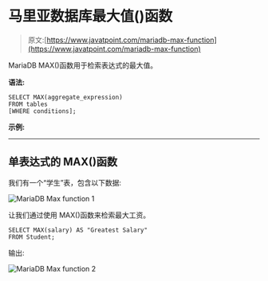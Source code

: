 # 马里亚数据库最大值()函数

> 原文:[https://www.javatpoint.com/mariadb-max-function](https://www.javatpoint.com/mariadb-max-function)

MariaDB MAX()函数用于检索表达式的最大值。

**语法:**

```
SELECT MAX(aggregate_expression)
FROM tables
[WHERE conditions]; 

```

**示例:**

* * *

## 单表达式的 MAX()函数

我们有一个“学生”表，包含以下数据:

![MariaDB Max function 1](../Images/0f625a33aad97ade0f30cf6ff8e60544.png)

让我们通过使用 MAX()函数来检索最大工资。

```
SELECT MAX(salary) AS "Greatest Salary"
FROM Student; 

```

输出:

![MariaDB Max function 2](../Images/b8c98967457fd8ae595adabe78d65771.png)